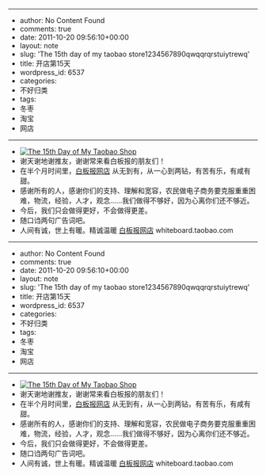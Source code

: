- --
- author: No Content Found
- comments: true
- date: 2011-10-20 09:56:10+00:00
- layout: note
- slug: 'The 15th day of my taobao store1234567890qwqqrqrstuiytrewq'
- title: 开店第15天
- wordpress_id: 6537
- categories:
- 不好归类
- tags:
- 冬枣
- 淘宝
- 网店
- --
- [![The 15th Day of My Taobao Shop](http://farm7.static.flickr.com/6175/6262027043_2a6318e4a1.jpg)](http://www.flickr.com/photos/42121485@N00/6262027043)
- 谢天谢地谢推友，谢谢常来看白板报的朋友们！
- 在半个月时间里，[白板报网店](http://whiteboard.taobao.com) 从无到有，从一心到两钻，有苦有乐，有咸有甜。
- 感谢所有的人，感谢你们的支持、理解和宽容，农民做电子商务要克服重重困难，物流，经验，人才，观念……我们做得不够好，因为心离你们还不够近。
- 今后，我们只会做得更好，不会做得更差。
- 随口诌两句广告词吧。
- 人间有诚，世上有暖。精诚温暖 [白板报网店](http://whiteboard.taobao.com) whiteboard.taobao.com
- --
- author: No Content Found
- comments: true
- date: 2011-10-20 09:56:10+00:00
- layout: note
- slug: 'The 15th day of my taobao store1234567890qwqqrqrstuiytrewq'
- title: 开店第15天
- wordpress_id: 6537
- categories:
- 不好归类
- tags:
- 冬枣
- 淘宝
- 网店
- --
- [![The 15th Day of My Taobao Shop](http://farm7.static.flickr.com/6175/6262027043_2a6318e4a1.jpg)](http://www.flickr.com/photos/42121485@N00/6262027043)
- 谢天谢地谢推友，谢谢常来看白板报的朋友们！
- 在半个月时间里，[白板报网店](http://whiteboard.taobao.com) 从无到有，从一心到两钻，有苦有乐，有咸有甜。
- 感谢所有的人，感谢你们的支持、理解和宽容，农民做电子商务要克服重重困难，物流，经验，人才，观念……我们做得不够好，因为心离你们还不够近。
- 今后，我们只会做得更好，不会做得更差。
- 随口诌两句广告词吧。
- 人间有诚，世上有暖。精诚温暖 [白板报网店](http://whiteboard.taobao.com) whiteboard.taobao.com
